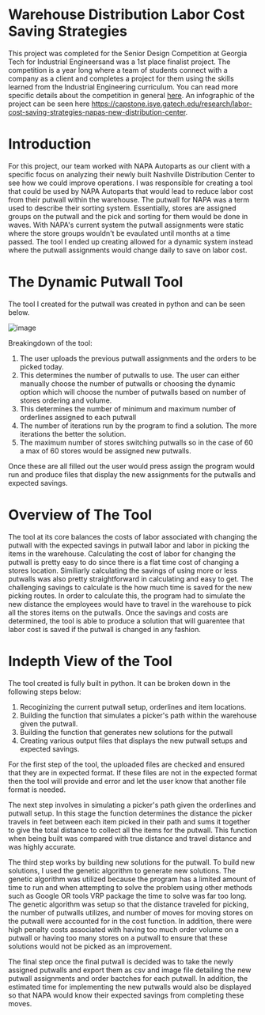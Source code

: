 # Warehouse Distribution Labor Cost Saving Strategies
This project was completed for the Senior Design Competition at Georgia Tech for Industrial Engineersand was a 1st place finalist project. The competition is a year long where a team of students connect with a company as a client and completes a project for them using the skills learned from the Industrial Engineering curriculum. You can read more specific details about the competition in general [here](https://www.isye.gatech.edu/academics/bachelors/current-students/senior-design). An infographic of the project can be seen here https://capstone.isye.gatech.edu/research/labor-cost-saving-strategies-napas-new-distribution-center.

# Introduction
For this project, our team worked with NAPA Autoparts as our client with a specific focus on analyzing their newly built Nashville Distribution Center to see how we could improve operations. I was responsible for creating a tool that could be used by NAPA Autoparts that would lead to reduce labor cost from their putwall within the warehouse. The putwall for NAPA was a term used to describe their sorting system. Essentially, stores are assigned groups on the putwall and the pick and sorting for them would be done in waves. With NAPA's current system the putwall assignments were static where the store groups wouldn't be evaulated until months at a time passed. The tool I ended up creating allowed for a dynamic system instead where the putwall assignments would change daily to save on labor cost.

# The Dynamic Putwall Tool
The tool I created for the putwall was created in python and can be seen below.

![image](https://user-images.githubusercontent.com/42851869/148291358-415ebeba-0b6f-4160-94a8-07a77799edd6.png)

Breakingdown of the tool:
1. The user uploads the previous putwall assignments and the orders to be picked today.
2. This determines the number of putwalls to use. The user can either manually choose the number of putwalls or choosing the dynamic option which will choose the number of putwalls based on number of stores ordering and volume.
3. This determines the number of minimum and maximum number of orderlines assigned to each putwall
4. The number of iterations run by the program to find a solution. The more iterations the better the solution.
5. The maximum number of stores switching putwalls so in the case of 60 a max of 60 stores would be assigned new putwalls.

Once these are all filled out the user would press assign the program would run and produce files that display the new assignments for the putwalls and expected savings.

# Overview of The Tool
The tool at its core balances the costs of labor associated with changing the putwall with the expected savings in putwall labor and labor in picking the items in the warehouse. Calculating the cost of labor for changing the putwall is pretty easy to do since there is a flat time cost of changing a stores location. Similiarly calculating the savings of using more or less putwalls was also pretty straightforward in calculating and easy to get. The challenging savings to calculate is the how much time is saved for the new picking routes. In order to calculate this, the program had to simulate the new distance the employees would have to travel in the warehouse to pick all the stores items on the putwalls. Once the savings and costs are determined, the tool is able to produce a solution that will guarentee that labor cost is saved if the putwall is changed in any fashion.

# Indepth View of the Tool
The tool created is fully built in python. It can be broken down in the following steps below:
1. Recoginizing the current putwall setup, orderlines and item locations.
2. Building the function that simulates a picker's path within the warehouse given the putwall.
3. Building the function that generates new solutions for the putwall
4. Creating various output files that displays the new putwall setups and expected savings.

For the first step of the tool, the uploaded files are checked and ensured that they are in expected format. If these files are not in the expected format then the tool will provide and error and let the user know that another file format is needed.

The next step involves in simulating a picker's path given the orderlines and putwall setup. In this stage the function determines the distance the picker travels in feet between each item picked in their path and sums it together to give the total distance to collect all the items for the putwall. This function when being built was compared with true distance and travel distance and was highly accurate.

The third step works by building new solutions for the putwall. To build new solutions, I used the genetic algorithm to generate new solutions. The genetic algorithm was utilized because the program has a limited amount of time to run and when attempting to solve the problem using other methods such as Google OR tools VRP package the time to solve was far too long. The genetic algorithm was setup so that the distance traveled for picking, the number of putwalls utilizes, and number of moves for moving stores on the putwall were accounted for in the cost function. In addition, there were high penalty costs associated with having too much order volume on a putwall or having too many stores on a putwall to ensure that these solutions would not be picked as an improvement.

The final step once the final putwall is decided was to take the newly assigned putwalls and export them as csv and image file detailing the new putwall assignments and order bactches for each putwall. In addition, the estimated time for implementing the new putwalls would also be displayed so that NAPA would know their expected savings from completing these moves.



